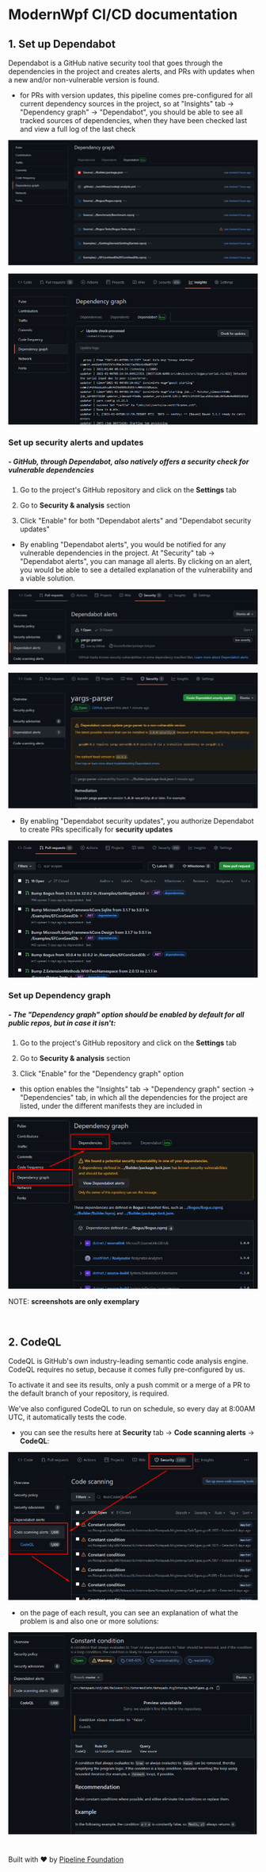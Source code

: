 # ModernWpf CI/CD documentation

## 1. Set up Dependabot

Dependabot is a GitHub native security tool that goes through the dependencies in the project and creates alerts, and PRs with updates when a new and/or non-vulnerable version is found.

- for PRs with version updates, this pipeline comes pre-configured for all current dependency sources in the project, so at "Insights" tab -> "Dependency graph" -> "Dependabot", you should be able to see all tracked sources of dependencies, when they have been checked last and view a full log of the last check

![Dependabot_tab](/CI-CD_DOCUMENTATION/Dependabot_tab.png)

![Dependabot_log_page](/CI-CD_DOCUMENTATION/Dependabot_log_page.png)

### Set up security alerts and updates
##### - GitHub, through Dependabot, also natively offers a security check for vulnerable dependencies

1. Go to the project's GitHub repository and click on the **Settings** tab

2. Go to **Security & analysis** section

3. Click "Enable" for both "Dependabot alerts" and "Dependabot security updates"

- By enabling "Dependabot alerts", you would be notified for any vulnerable dependencies in the project. At "Security" tab -> "Dependabot alerts", you can manage all alerts. By clicking on an alert, you would be able to see a detailed explanation of the vulnerability and a viable solution.

![Dependabot_alerts_page](/CI-CD_DOCUMENTATION/Dependabot_alerts_page.png)

![Dependabot_alert_page](/CI-CD_DOCUMENTATION/Dependabot_alert_page.png)

- By enabling "Dependabot security updates", you authorize Dependabot to create PRs specifically for **security updates**

![Dependabot_PRs](/CI-CD_DOCUMENTATION/Dependabot_PRs.png)

### Set up Dependency graph
##### - The "Dependency graph" option should be enabled by default for all public repos, but in case it isn't:

1. Go to the project's GitHub repository and click on the **Settings** tab

2. Go to **Security & analysis** section

3. Click "Enable" for the "Dependency graph" option

- this option enables the "Insights" tab -> "Dependency graph" section -> "Dependencies" tab, in which all the dependencies for the project are listed, under the different manifests they are included in

![Dependabot_dependency_graph](/CI-CD_DOCUMENTATION/Dependabot_dependency_graph.png)

NOTE: **screenshots are only exemplary**

<br>

## 2. CodeQL

CodeQL is GitHub's own industry-leading semantic code analysis engine. CodeQL requires no setup, because it comes fully pre-configured by us. 

To activate it and see its results, only a push commit or a merge of a PR to the default branch of your repository, is required. 

We've also configured CodeQL to run on schedule, so every day at 8:00AM UTC, it automatically tests the code.

- you can see the results here at **Security** tab -> **Code scanning alerts** -> **CodeQL**:

![CodeQL_results](/CI-CD_DOCUMENTATION/CodeQL_results.png)

- on the page of each result, you can see an explanation of what the problem is and also one or more solutions:

![CodeQL_alert_page](/CI-CD_DOCUMENTATION/CodeQL_alert_page.png)

#

Built with ❤ by [Pipeline Foundation](https://pipeline.foundation)
